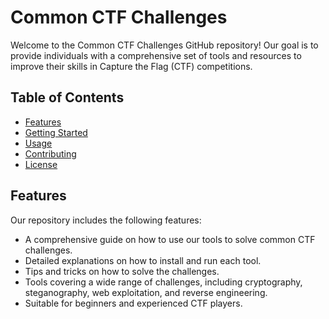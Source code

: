 # Common CTF Challenges

Welcome to the Common CTF Challenges GitHub repository! Our goal is to provide individuals with a comprehensive set of tools and resources to improve their skills in Capture the Flag (CTF) competitions.

## Table of Contents
- [Features](#features)
- [Getting Started](#getting-started)
- [Usage](#usage)
- [Contributing](#contributing)
- [License](#license)

## Features
Our repository includes the following features:
- A comprehensive guide on how to use our tools to solve common CTF challenges.
- Detailed explanations on how to install and run each tool.
- Tips and tricks on how to solve the challenges.
- Tools covering a wide range of challenges, including cryptography, steganography, web exploitation, and reverse engineering.
- Suitable for beginners and experienced CTF players.
